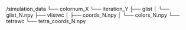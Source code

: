 /simulation_data
└── colornum_X
    └── iteration_Y
        ├── glist
        │   └── glist_N.npy
        ├── vlistwc
        │   ├── coords_N.npy
        │   └── colors_N.npy
        └── tetrawc
            └── tetra_coords_N.npy